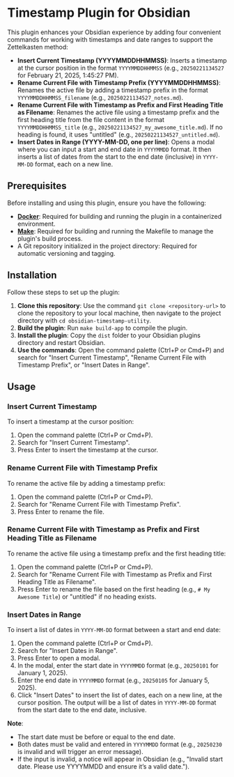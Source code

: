 # Timestamp Plugin for Obsidian

This plugin enhances your Obsidian experience by adding four convenient commands for working with timestamps and date ranges to support the Zettelkasten method:

- **Insert Current Timestamp (YYYYMMDDHHMMSS)**: Inserts a timestamp at the cursor position in the format `YYYYMMDDHHMMSS` (e.g., `20250221134527` for February 21, 2025, 1:45:27 PM).
- **Rename Current File with Timestamp Prefix (YYYYMMDDHHMMSS)**: Renames the active file by adding a timestamp prefix in the format `YYYYMMDDHHMMSS_filename` (e.g., `20250221134527_notes.md`).
- **Rename Current File with Timestamp as Prefix and First Heading Title as Filename**: Renames the active file using a timestamp prefix and the first heading title from the file content in the format `YYYYMMDDHHMMSS_title` (e.g., `20250221134527_my_awesome_title.md`). If no heading is found, it uses "untitled" (e.g., `20250221134527_untitled.md`).
- **Insert Dates in Range (YYYY-MM-DD, one per line)**: Opens a modal where you can input a start and end date in `YYYYMMDD` format. It then inserts a list of dates from the start to the end date (inclusive) in `YYYY-MM-DD` format, each on a new line.

## Prerequisites

Before installing and using this plugin, ensure you have the following:

- **[Docker](https://www.docker.com/)**: Required for building and running the plugin in a containerized environment.
- **[Make](https://www.gnu.org/software/make/)**: Required for building and running the Makefile to manage the plugin's build process.
- A Git repository initialized in the project directory: Required for automatic versioning and tagging.

## Installation

Follow these steps to set up the plugin:

1. **Clone this repository**: Use the command `git clone <repository-url>` to clone the repository to your local machine, then navigate to the project directory with `cd obsidian-timestamp-utility`.
2. **Build the plugin**: Run `make build-app` to compile the plugin.
3. **Install the plugin**: Copy the `dist` folder to your Obsidian plugins directory and restart Obsidian.
4. **Use the commands**: Open the command palette (Ctrl+P or Cmd+P) and search for "Insert Current Timestamp", "Rename Current File with Timestamp Prefix", or "Insert Dates in Range".

## Usage

### Insert Current Timestamp

To insert a timestamp at the cursor position:

1. Open the command palette (Ctrl+P or Cmd+P).
2. Search for "Insert Current Timestamp".
3. Press Enter to insert the timestamp at the cursor.

### Rename Current File with Timestamp Prefix

To rename the active file by adding a timestamp prefix:

1. Open the command palette (Ctrl+P or Cmd+P).
2. Search for "Rename Current File with Timestamp Prefix".
3. Press Enter to rename the file.

### Rename Current File with Timestamp as Prefix and First Heading Title as Filename

To rename the active file using a timestamp prefix and the first heading title:

1. Open the command palette (Ctrl+P or Cmd+P).
2. Search for "Rename Current File with Timestamp as Prefix and First Heading Title as Filename".
3. Press Enter to rename the file based on the first heading (e.g., `# My Awesome Title`) or "untitled" if no heading exists.

### Insert Dates in Range

To insert a list of dates in `YYYY-MM-DD` format between a start and end date:

1. Open the command palette (Ctrl+P or Cmd+P).
2. Search for "Insert Dates in Range".
3. Press Enter to open a modal.
4. In the modal, enter the start date in `YYYYMMDD` format (e.g., `20250101` for January 1, 2025).
5. Enter the end date in `YYYYMMDD` format (e.g., `20250105` for January 5, 2025).
6. Click "Insert Dates" to insert the list of dates, each on a new line, at the cursor position. The output will be a list of dates in `YYYY-MM-DD` format from the start date to the end date, inclusive.

**Note**: 
- The start date must be before or equal to the end date.
- Both dates must be valid and entered in `YYYYMMDD` format (e.g., `20250230` is invalid and will trigger an error message).
- If the input is invalid, a notice will appear in Obsidian (e.g., "Invalid start date. Please use YYYYMMDD and ensure it’s a valid date.").
